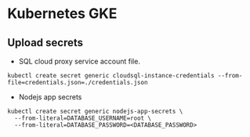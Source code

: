 # Kubernetes GKE

## Upload secrets

- SQL cloud proxy service account file.

```
kubectl create secret generic cloudsql-instance-credentials --from-file=credentials.json=./credentials.json
```

- Nodejs app secrets

```
kubectl create secret generic nodejs-app-secrets \
  --from-literal=DATABASE_USERNAME=root \
  --from-literal=DATABASE_PASSWORD=<DATABASE_PASSWORD>
```
